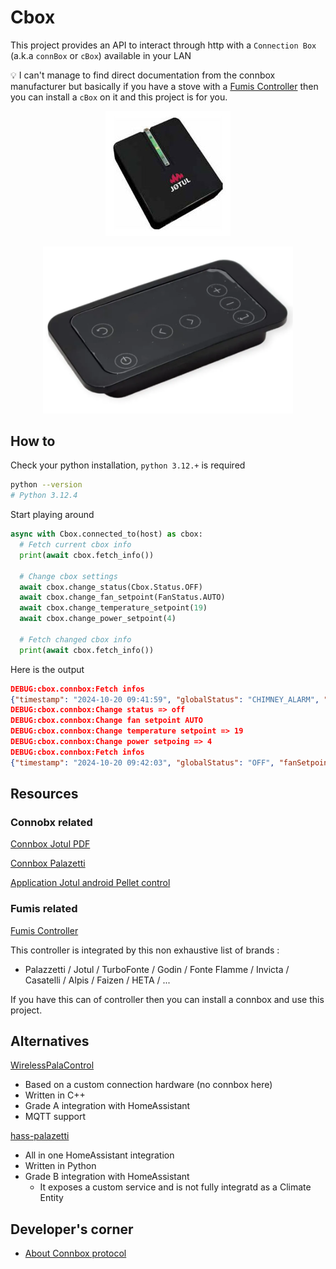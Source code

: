 # Cbox

This project provides an API to interact through http with a `Connection Box` (a.k.a `connBox` or `cBox`) available in your LAN

:bulb: I can't manage to find direct documentation from the connbox manufacturer but basically if you have a stove with a [Fumis Controller](https://fumis.si/en/about-fumis/fumis-combustion-controllers/fumis-alpha) then you can install a `cBox` on it and this project is for you.

<p align="center">
  <img src="doc/image/cbox.jpg" alt="cBox"/>
</p>
<p align="center">
  <img src="doc/image/fumis-alpha.png" alt="fumis-alpha control panel" width=400px/>
</p>

## How to

Check your python installation, `python 3.12.+` is required

```sh
python --version
# Python 3.12.4
```

Start playing around

```python
async with Cbox.connected_to(host) as cbox:
  # Fetch current cbox info
  print(await cbox.fetch_info())

  # Change cbox settings
  await cbox.change_status(Cbox.Status.OFF)
  await cbox.change_fan_setpoint(FanStatus.AUTO)
  await cbox.change_temperature_setpoint(19)
  await cbox.change_power_setpoint(4)

  # Fetch changed cbox info
  print(await cbox.fetch_info())
```

Here is the output

```json
DEBUG:cbox.connbox:Fetch infos
{"timestamp": "2024-10-20 09:41:59", "globalStatus": "CHIMNEY_ALARM", "fanSetpoint": "SPEED_1", "powerSetpoint": 1, "temperatureSetpoint": 23, "temperature1": 18.2, "temperature2": 0, "temperature3": 27, "temperature4": 0, "temperature5": 19, "firmwareDate": "2023-07-26", "firmwareVersion": 48}
DEBUG:cbox.connbox:Change status => off
DEBUG:cbox.connbox:Change fan setpoint AUTO
DEBUG:cbox.connbox:Change temperature setpoint => 19
DEBUG:cbox.connbox:Change power setpoing => 4
DEBUG:cbox.connbox:Fetch infos
{"timestamp": "2024-10-20 09:42:03", "globalStatus": "OFF", "fanSetpoint": "AUTO", "powerSetpoint": 4, "temperatureSetpoint": 19, "temperature1": 18.2, "temperature2": 0, "temperature3": 27, "temperature4": 0, "temperature5": 19, "firmwareDate": "2023-07-26", "firmwareVersion": 48}
```

## Resources

### Connobx related

[Connbox Jotul PDF](https://www.jotul.fr/sites/french/files/products/MANUAL_PELLET_CONNEXION_BOX_FR_DE_NL_ES_EN_IT_PL_P02.pdf)

[Connbox Palazetti](https://www.palazzetti-boutique-lyon.fr/nouveautes/la-nouvelle-connection-box-palazzetti/)

[Application Jotul android Pellet control](https://www.jotul.fr/sites/french/files/products/MANUAL_PELLET_CONNEXION_BOX_FR_DE_NL_ES_EN_IT_PL_P02.pdf)

### Fumis related

[Fumis Controller](https://fumis.si/en/about-fumis/fumis-combustion-controllers/fumis-alpha)

This controller is integrated by this non exhaustive list of brands :

* Palazzetti / Jotul / TurboFonte / Godin / Fonte Flamme / Invicta / Casatelli / Alpis / Faizen / HETA / ...

If you have this can of controller then you can install a connbox and use this project.

## Alternatives

[WirelessPalaControl](https://github.com/Domochip/WirelessPalaControl)

* Based on a custom connection hardware (no connbox here)
* Written in C++
* Grade A integration with HomeAssistant
* MQTT support

[hass-palazetti](https://github.com/Vost3/hass-palazzetti)

* All in one HomeAssistant integration
* Written in Python
* Grade B integration with HomeAssistant
  * It exposes a custom service and is not fully integratd as a Climate Entity

## Developer's corner

* [About Connbox protocol](doc/cboxProtcol.md)
